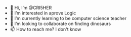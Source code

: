 - 👋 Hi, I’m @CRI5HER
- 👀 I’m interested in aprove Logic
- 🌱 I’m currently learning to be computer science teacher
- 💞️ I’m looking to collaborate on finding dinosaurs
- 📫 How to reach me? I don't know

<!---
CRI5HER/CRI5HER is a ✨ special ✨ repository because its `README.md` (this file) appears on your GitHub profile.
You can click the Preview link to take a look at your changes.
--->
